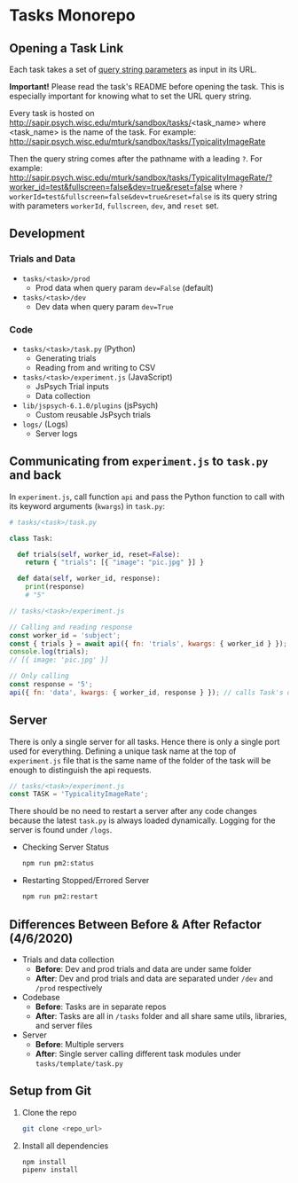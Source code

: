 # Tasks Monorepo

## Opening a Task Link

Each task takes a set of [query string parameters](https://en.wikipedia.org/wiki/Query_string) as input in its URL.

**Important!** Please read the task's README before opening the task. This is especially important for knowing what to set the URL query string.

Every task is hosted on http://sapir.psych.wisc.edu/mturk/sandbox/tasks/<task_name> where <task_name> is the name of the task. For example: http://sapir.psych.wisc.edu/mturk/sandbox/tasks/TypicalityImageRate

Then the query string comes after the pathname with a leading `?`. For example: http://sapir.psych.wisc.edu/mturk/sandbox/tasks/TypicalityImageRate/?worker_id=test&fullscreen=false&dev=true&reset=false where `?workerId=test&fullscreen=false&dev=true&reset=false` is its query string with parameters `workerId`, `fullscreen`, `dev`, and `reset` set.

## Development

### Trials and Data

- `tasks/<task>/prod`
  - Prod data when query param `dev=False` (default)
- `tasks/<task>/dev`
  - Dev data when query param `dev=True`

### Code

- `tasks/<task>/task.py` (Python)
  - Generating trials
  - Reading from and writing to CSV
- `tasks/<task>/experiment.js` (JavaScript)
  - JsPsych Trial inputs
  - Data collection
- `lib/jspsych-6.1.0/plugins` (jsPsych)
  - Custom reusable JsPsych trials
- `logs/` (Logs)
  - Server logs

## Communicating from `experiment.js` to `task.py` and back

In `experiment.js`, call function `api` and pass the Python function to call with its keyword arguments (`kwargs`) in `task.py`:

```py
# tasks/<task>/task.py

class Task:

  def trials(self, worker_id, reset=False):
    return { "trials": [{ "image": "pic.jpg" }] }

  def data(self, worker_id, response):
    print(response)
    # "5"
```

```js
// tasks/<task>/experiment.js

// Calling and reading response
const worker_id = 'subject';
const { trials } = await api({ fn: 'trials', kwargs: { worker_id } }); // calls Task's trials function
console.log(trials);
// [{ image: 'pic.jpg' }]

// Only calling
const response = '5';
api({ fn: 'data', kwargs: { worker_id, response } }); // calls Task's data function
```

## Server

There is only a single server for all tasks. Hence there is only a single port used for everything. Defining a unique task name at the top of `experiment.js` file that is the same name of the folder of the task will be enough to distinguish the api requests.

```js
// tasks/<task>/experiment.js
const TASK = 'TypicalityImageRate';
```

There should be no need to restart a server after any code changes because the latest `task.py` is always loaded dynamically. Logging for the server is found under `/logs`.

- Checking Server Status
  ```sh
  npm run pm2:status
  ```
- Restarting Stopped/Errored Server
  ```sh
  npm run pm2:restart
  ```

## Differences Between Before & After Refactor (4/6/2020)

- Trials and data collection
  - **Before**: Dev and prod trials and data are under same folder
  - **After**: Dev and prod trials and data are separated under `/dev` and `/prod` respectively
- Codebase
  - **Before**: Tasks are in separate repos
  - **After**: Tasks are all in `/tasks` folder and all share same utils, libraries, and server files
- Server
  - **Before**: Multiple servers
  - **After**: Single server calling different task modules under `tasks/template/task.py`

<!-- - `utils/`

  - Reusable JavaScript and Python helper functions
  - Import usage of in
    JavaScript (`foo.js`):
    ```js
    // index.js
    import foo from '../../utils/foo.js';
    ```
    and Python (`foo.py`):
    ```py
    # task.py
    from utils import foo
    ``` -->

<!-- ### Adding a new task (WIP)

Run command

```bash
npm run create:task -- <name>
```

Where `<name>` is the name of the new task. The script generates a new task folder under `./tasks` based on the template `./tasks/template`.

For example, running `npm run create-task -- MyNewTask` will generate a new task folder called `./tasks/MyNewTask`.

### Adding a new plugin (WIP)

TODO:

Run command

```bash
npm run create:plugin -- <name>
```

Where `<name>` is the name of the new task omitting `lupyanlab-`. The script generates a new plugin under `./lib/jspsych-6.1.0/plugins` based on the template `./tasks/template`.

For example, running `npm run create-plugin -- my-new-plugin` will generate a new plugin file called `./lib/jspsych-6.1.0/plugins/lupyanlab-my-new-plugin.js`. After that, the plugin must be referenced with the prefix `lupyanlab-`. -->

## Setup from Git

1. Clone the repo

   ```bash
   git clone <repo_url>
   ```

2. Install all dependencies

   ```bash
   npm install
   pipenv install
   ```
